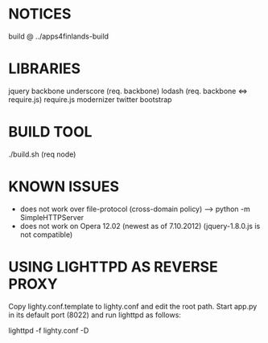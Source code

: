 NOTICES
=======
build @ ../apps4finlands-build

LIBRARIES
=========
jquery
backbone
underscore (req. backbone)
lodash (req. backbone <=> require.js)
require.js
modernizer
twitter bootstrap

BUILD TOOL
==========
./build.sh (req node)

KNOWN ISSUES
============

- does not work over file-protocol (cross-domain policy)
  --> python -m SimpleHTTPServer
- does not work on Opera 12.02 (newest as of 7.10.2012) (jquery-1.8.0.js is not compatible)

USING LIGHTTPD AS REVERSE PROXY
===============================

Copy lighty.conf.template to lighty.conf and edit the root path.  Start app.py
in its default port (8022) and run lighttpd as follows:

  lighttpd -f lighty.conf -D
